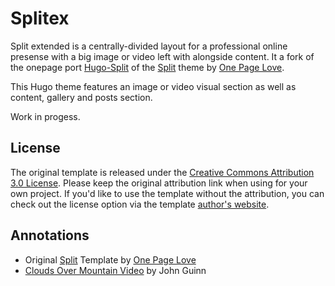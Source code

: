 # Splitex

Split extended is a centrally-divided layout for a professional online presense with
a big image or video left with alongside content.
It a fork of the onepage port
[Hugo-Split](//github.com/escalate/hugo-split-theme) of the
[Split](//onepagelove.com/split) theme by [One Page Love](//onepagelove.com).

This Hugo theme features an image or video visual section as well as content, gallery and posts section.

Work in progess.

## License

The original template is released under the [Creative Commons Attribution 3.0
License](//github.com/dapode/hugo-split-theme/blob/master/LICENSE.md). Please
keep the original attribution link when using for your own project. If you'd
like to use the template without the attribution, you can check out the
license option via the template [author's website](//onepagelove.com/split).

## Annotations

- Original [Split](//onepagelove.com/split) Template by [One Page Love](//onepagelove.com)
- [Clouds Over Mountain Video](http://www.wedistill.io/videos/clouds-over-the-mountain-hd-stock-video) by John Guinn
